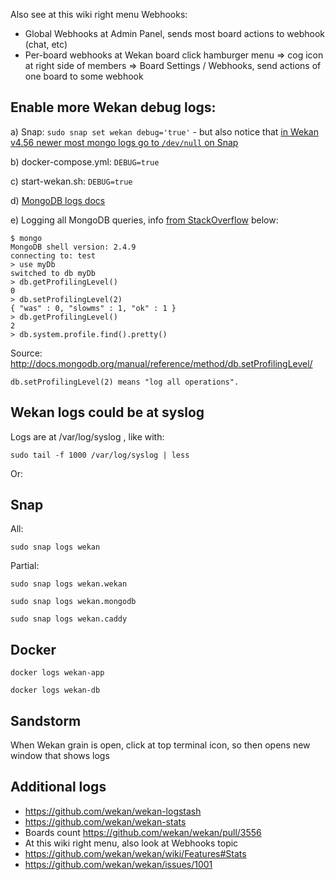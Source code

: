 Also see at this wiki right menu Webhooks:
- Global Webhooks at Admin Panel, sends most board actions to webhook (chat, etc)
- Per-board webhooks at Wekan board click hamburger menu => cog icon at right side of members => Board Settings / Webhooks, send actions of one board to some webhook

## Enable more Wekan debug logs:

a) Snap: `sudo snap set wekan debug='true'` - but also notice that [in Wekan v4.56 newer most mongo logs go to `/dev/null` on Snap](https://github.com/wekan/wekan/blob/main/CHANGELOG.md#v456-2020-11-30-wekan-release)

b) docker-compose.yml: `DEBUG=true`

c) start-wekan.sh: `DEBUG=true`

d) [MongoDB logs docs](https://docs.mongodb.com/manual/reference/log-messages/)

e) Logging all MongoDB queries, info [from StackOverflow](https://stackoverflow.com/questions/15204341/mongodb-logging-all-queries) below:
```
$ mongo
MongoDB shell version: 2.4.9
connecting to: test
> use myDb
switched to db myDb
> db.getProfilingLevel()
0
> db.setProfilingLevel(2)
{ "was" : 0, "slowms" : 1, "ok" : 1 }
> db.getProfilingLevel()
2
> db.system.profile.find().pretty()
```
Source: http://docs.mongodb.org/manual/reference/method/db.setProfilingLevel/
```
db.setProfilingLevel(2) means "log all operations".
```

## Wekan logs could be at syslog

Logs are at /var/log/syslog , like with:
```
sudo tail -f 1000 /var/log/syslog | less
```

Or:

## Snap
All:
```
sudo snap logs wekan
```
Partial:
```
sudo snap logs wekan.wekan

sudo snap logs wekan.mongodb

sudo snap logs wekan.caddy
```
## Docker

```
docker logs wekan-app

docker logs wekan-db
```
## Sandstorm

When Wekan grain is open, click at top terminal icon, so then opens new window that shows logs

## Additional logs

- https://github.com/wekan/wekan-logstash
- https://github.com/wekan/wekan-stats
- Boards count https://github.com/wekan/wekan/pull/3556
- At this wiki right menu, also look at Webhooks topic
- https://github.com/wekan/wekan/wiki/Features#Stats
- https://github.com/wekan/wekan/issues/1001
